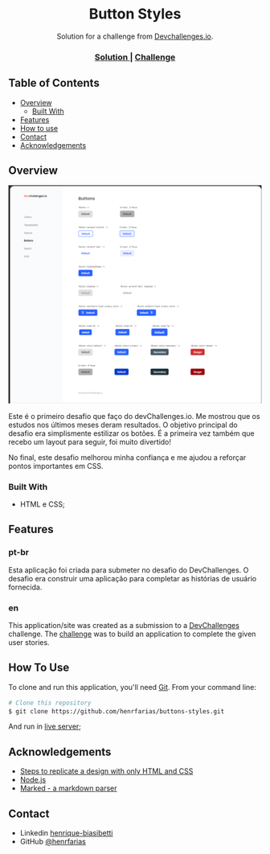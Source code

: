 <!-- Please update value in the {}  -->

<h1 align="center">Button Styles</h1>

<div align="center">
   Solution for a challenge from  <a href="http://devchallenges.io" target="_blank">Devchallenges.io</a>.
</div>

<div align="center">
  <h3>
    <a href="https://buttons-styles.henrfarias.vercel.app/">
      Solution
    </a>
    <span> | </span>
    <a href="https://devchallenges.io/challenges/ohgVTyJCbm5OZyTB2gNY">
      Challenge
    </a>
  </h3>
</div>

<!-- TABLE OF CONTENTS -->

## Table of Contents

- [Overview](#overview)
  - [Built With](#built-with)
- [Features](#features)
- [How to use](#how-to-use)
- [Contact](#contact)
- [Acknowledgements](#acknowledgements)

<!-- OVERVIEW -->

## Overview

![screenshot](https://raw.githubusercontent.com/henrfarias/buttons-styles/main/assets/img/screenshot-01.png)

Este é o primeiro desafio que faço do devChallenges.io. Me mostrou que os estudos nos últimos meses deram resultados. 
O objetivo principal do desafio era simplismente estilizar os botões. É a primeira vez também que recebo um layout para seguir, foi muito divertido! 

No final, este desafio melhorou minha confiança e me ajudou a reforçar pontos importantes em CSS.

### Built With

<!-- This section should list any major frameworks that you built your project using. Here are a few examples.-->

- HTML e CSS;

## Features

<!-- List the features of your application or follow the template. Don't share the figma file here :) -->
### pt-br
Esta aplicação foi criada para submeter no desafio do DevChallenges. O desafio era construir uma aplicação para completar as histórias de usuário fornecida.

### en
This application/site was created as a submission to a [DevChallenges](https://devchallenges.io/challenges) challenge. The [challenge](https://devchallenges.io/challenges/ohgVTyJCbm5OZyTB2gNY) was to build an application to complete the given user stories.

## How To Use

<!-- This is an example, please update according to your application -->

To clone and run this application, you'll need [Git](https://git-scm.com). From your command line:

```bash
# Clone this repository
$ git clone https://github.com/henrfarias/buttons-styles.git

```

And run in [live server](https://marketplace.visualstudio.com/items?itemName=ritwickdey.LiveServer);

## Acknowledgements

<!-- This section should list any articles or add-ons/plugins that helps you to complete the project. This is optional but it will help you in the future. For exmpale -->

- [Steps to replicate a design with only HTML and CSS](https://devchallenges-blogs.web.app/how-to-replicate-design/)
- [Node.js](https://nodejs.org/)
- [Marked - a markdown parser](https://github.com/chjj/marked)

## Contact

- Linkedin [henrique-biasibetti](https://www.linkedin.com/in/henrique-biasibetti/)
- GitHub [@henrfarias](https://github.com/henrfarias/)

